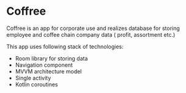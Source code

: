 # Coffree
Coffree is an app for corporate use and realizes database for storing employee and coffee chain company data ( profit, assortment etc.)

This app uses following stack of technologies:
* Room library for storing data
* Navigation component
* MVVM architecture model
* Single activity
* Kotlin coroutines
